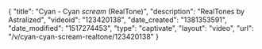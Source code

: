 {
    "title": "Cyan - Cyan _scream_ (RealTone)",
    "description": "RealTones by Astralized",
    "videoid": "123420138",
    "date_created": "1381353591",
    "date_modified": "1517274453",
    "type": "captivate",
    "layout": "video",
    "url": "\/v\/cyan-cyan-scream-realtone\/123420138"
}